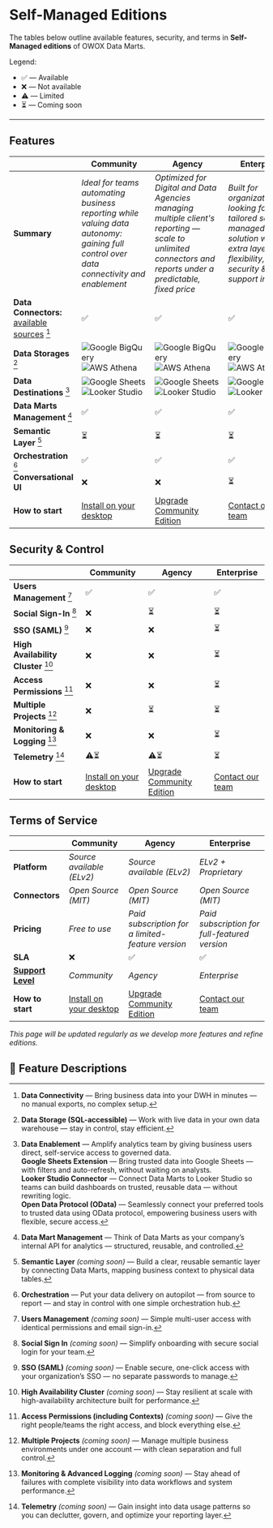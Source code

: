 # Self-Managed Editions

The tables below outline available features, security, and terms in **Self-Managed editions** of OWOX Data Marts.

Legend:

- ✅ — Available
- ❌ — Not available
- ⚠️ — Limited
- ⏳ — Coming soon

---

## Features

|                                                                             | **Community**                                                                                                                           | **Agency**                                                                                                                                                  | **Enterprise**                                                                                                                         |
| --------------------------------------------------------------------------- | --------------------------------------------------------------------------------------------------------------------------------------- | ----------------------------------------------------------------------------------------------------------------------------------------------------------- | -------------------------------------------------------------------------------------------------------------------------------------- |
| **Summary**                                                                 | _Ideal for teams automating business reporting while valuing data autonomy: gaining full control over data connectivity and enablement_ | _Optimized for Digital and Data Agencies managing multiple client's reporting — scale to unlimited connectors and reports under a predictable, fixed price_ | _Built for organizations looking for a tailored self-managed solution with an extra layer of flexibility, security & support included_ |
| **Data Connectors:** [available sources](../../README.md#data-sources) [^1] | ✅                                                                                                                                      | ✅                                                                                                                                                          | ✅                                                                                                                                     |
| **Data Storages** [^2]                                                      | ![Google BigQuery](../res/bigquery.svg) ![AWS Athena](../res/athena.svg)                                                                | ![Google BigQuery](../res/bigquery.svg) ![AWS Athena](../res/athena.svg)                                                                                    | ![Google BigQuery](../res/bigquery.svg) ![AWS Athena](../res/athena.svg)                                                               |
| **Data Destinations** [^3]                                                  | ![Google Sheets](../res/g-sheets.svg) ![Looker Studio](../res/looker.svg)                                                               | ![Google Sheets](../res/g-sheets.svg) ![Looker Studio](../res/looker.svg)                                                                                   | ![Google Sheets](../res/g-sheets.svg) ![Looker Studio](../res/looker.svg)                                                              |
| **Data Marts Management** [^4]                                              | ✅                                                                                                                                      | ✅                                                                                                                                                          | ✅                                                                                                                                     |
| **Semantic Layer** [^5]                                                     | ⏳                                                                                                                                      | ⏳                                                                                                                                                          | ⏳                                                                                                                                     |
| **Orchestration** [^6]                                                      | ✅                                                                                                                                      | ✅                                                                                                                                                          | ✅                                                                                                                                     |
| **Conversational UI**                                                       | ❌                                                                                                                                      | ❌                                                                                                                                                          | ⏳                                                                                                                                     |
| **How to start**                                                            | [Install on your desktop](../getting-started/quick-start.md)                                                                            | [Upgrade Community Edition](https://www.owox.com/pricing)                                                                                                   | [Contact our team](https://www.owox.com/pricing)                                                                                       |

## Security & Control

|                                     | **Community**                                                | **Agency**                                                | **Enterprise**                                   |
| ----------------------------------- | ------------------------------------------------------------ | --------------------------------------------------------- | ------------------------------------------------ |
| **Users Management** [^7]           | ✅                                                           | ✅                                                        | ✅                                               |
| **Social Sign-In** [^8]             | ❌                                                           | ⏳                                                        | ⏳                                               |
| **SSO (SAML)** [^9]                 | ❌                                                           | ❌                                                        | ⏳                                               |
| **High Availability Cluster** [^10] | ❌                                                           | ❌                                                        | ⏳                                               |
| **Access Permissions** [^11]        | ❌                                                           | ❌                                                        | ⏳                                               |
| **Multiple Projects** [^12]         | ❌                                                           | ⏳                                                        | ⏳                                               |
| **Monitoring & Logging** [^13]      | ❌                                                           | ❌                                                        | ⏳                                               |
| **Telemetry** [^14]                 | ⚠️⏳                                                         | ⚠️⏳                                                      | ⏳                                               |
| **How to start**                    | [Install on your desktop](../getting-started/quick-start.md) | [Upgrade Community Edition](https://www.owox.com/pricing) | [Contact our team](https://www.owox.com/pricing) |

## Terms of Service

|                                                                                              | **Community**                                                | **Agency**                                                | **Enterprise**                                   |
| -------------------------------------------------------------------------------------------- | ------------------------------------------------------------ | --------------------------------------------------------- | ------------------------------------------------ |
| **Platform**                                                                                 | _Source available (ELv2)_                                    | _Source available (ELv2)_                                 | _ELv2 + Proprietary_                             |
| **Connectors**                                                                               | _Open Source (MIT)_                                          | _Open Source (MIT)_                                       | _Open Source (MIT)_                              |
| **Pricing**                                                                                  | _Free to use_                                                | _Paid subscription for a limited-feature version_         | _Paid subscription for full-featured version_    |
| **SLA**                                                                                      | ❌                                                           | ✅                                                        | ✅                                               |
| [**Support Level**](https://support.owox.com/hc/en-us/articles/115000216754-Support-Options) | _Community_                                                  | _Agency_                                                  | _Enterprise_                                     |
| **How to start**                                                                             | [Install on your desktop](../getting-started/quick-start.md) | [Upgrade Community Edition](https://www.owox.com/pricing) | [Contact our team](https://www.owox.com/pricing) |

_This page will be updated regularly as we develop more features and refine editions._

## 📝 Feature Descriptions

[^1]: **Data Connectivity** — Bring business data into your DWH in minutes — no manual exports, no complex setup.

[^2]: **Data Storage (SQL-accessible)** — Work with live data in your own data warehouse — stay in control, stay efficient.

[^3]:
    **Data Enablement** — Amplify analytics team by giving business users direct, self-service access to governed data.  
    **Google Sheets Extension** — Bring trusted data into Google Sheets — with filters and auto-refresh, without waiting on analysts.  
    **Looker Studio Connector** — Connect Data Marts to Looker Studio so teams can build dashboards on trusted, reusable data — without rewriting logic.  
    **Open Data Protocol (OData)** — Seamlessly connect your preferred tools to trusted data using OData protocol, empowering business users with flexible, secure access.

[^4]: **Data Mart Management** — Think of Data Marts as your company’s internal API for analytics — structured, reusable, and controlled.

[^5]: **Semantic Layer** _(coming soon)_ — Build a clear, reusable semantic layer by connecting Data Marts, mapping business context to physical data tables.

[^6]: **Orchestration** — Put your data delivery on autopilot — from source to report — and stay in control with one simple orchestration hub.

[^7]: **Users Management** _(coming soon)_ — Simple multi-user access with identical permissions and email sign-in.

[^8]: **Social Sign In** _(coming soon)_ — Simplify onboarding with secure social login for your team.

[^9]: **SSO (SAML)** _(coming soon)_ — Enable secure, one-click access with your organization’s SSO — no separate passwords to manage.

[^10]: **High Availability Cluster** _(coming soon)_ — Stay resilient at scale with high-availability architecture built for performance.

[^11]: **Access Permissions (including Contexts)** _(coming soon)_ — Give the right people/teams the right access, and block everything else.

[^12]: **Multiple Projects** _(coming soon)_ — Manage multiple business environments under one account — with clean separation and full control.

[^13]: **Monitoring & Advanced Logging** _(coming soon)_ — Stay ahead of failures with complete visibility into data workflows and system performance.

[^14]: **Telemetry** _(coming soon)_ — Gain insight into data usage patterns so you can declutter, govern, and optimize your reporting layer.
